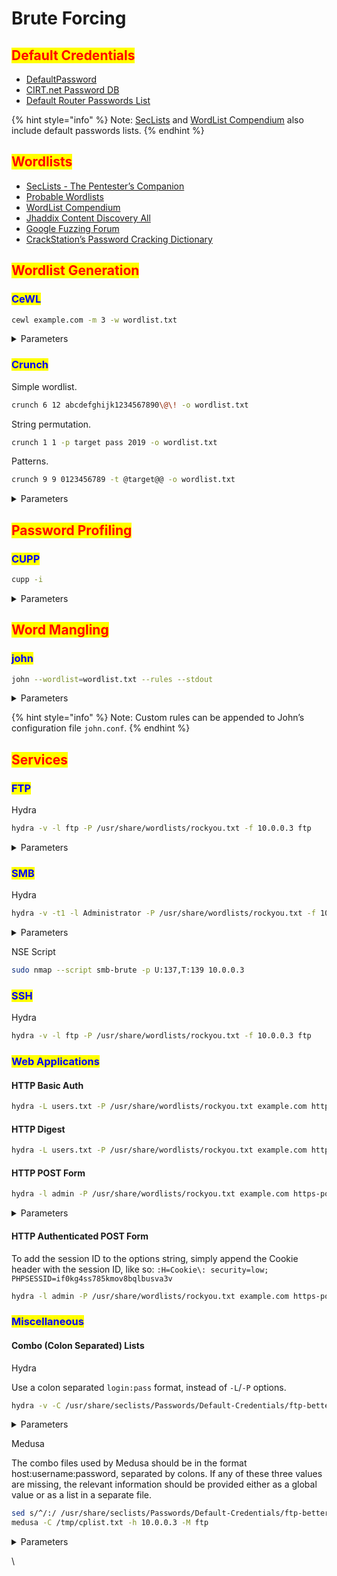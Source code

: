 # Brute Forcing

## <mark style="color:red;">Default Credentials</mark> <a href="#default-credentials" id="default-credentials"></a>

* [DefaultPassword](https://default-password.info/)
* [CIRT.net Password DB](https://www.cirt.net/passwords)
* [Default Router Passwords List](https://192-168-1-1ip.mobi/default-router-passwords-list/)

{% hint style="info" %}
Note: [SecLists](https://github.com/danielmiessler/SecLists) and [WordList Compendium](https://github.com/Dormidera/WordList-Compendium) also include default passwords lists.
{% endhint %}

## <mark style="color:red;">Wordlists</mark> <a href="#wordlists" id="wordlists"></a>

* [SecLists - The Pentester’s Companion](https://github.com/danielmiessler/SecLists)
* [Probable Wordlists](https://github.com/berzerk0/Probable-Wordlists)
* [WordList Compendium](https://github.com/Dormidera/WordList-Compendium)
* [Jhaddix Content Discovery All](https://gist.github.com/jhaddix/b80ea67d85c13206125806f0828f4d10)
* [Google Fuzzing Forum](https://github.com/google/fuzzing)
* [CrackStation’s Password Cracking Dictionary](https://crackstation.net/crackstation-wordlist-password-cracking-dictionary.htm)

## <mark style="color:red;">Wordlist Generation</mark> <a href="#wordlist-generation" id="wordlist-generation"></a>

### <mark style="color:blue;">**CeWL**</mark>

```sh
cewl example.com -m 3 -w wordlist.txt
```

<details>

<summary>Parameters</summary>

* `-m <length>`: Minimum word length.
* `-w <file>`: Write the output to `<file>`.

</details>

### <mark style="color:blue;">**Crunch**</mark>

Simple wordlist.

```sh
crunch 6 12 abcdefghijk1234567890\@\! -o wordlist.txt
```

String permutation.

```sh
crunch 1 1 -p target pass 2019 -o wordlist.txt
```

Patterns.

```sh
crunch 9 9 0123456789 -t @target@@ -o wordlist.txt
```

<details>

<summary>Parameters</summary>

* `<min-len>`: The minimum string length.
* `<max-len>`: The maximum string length.
* `<charset>`: Characters set.
* `-o <file>`: Specifies the file to write the output to.
* `-p <charset or strings>`: Permutation.
* `-t <pattern>`: Specifies a pattern, eg: `@@pass@@@@`.
  * `@` will insert lower case characters
  * `,` will insert upper case characters
  * `%` will insert numbers
  * `^` will insert symbols

</details>

## <mark style="color:red;">Password Profiling</mark> <a href="#password-profiling" id="password-profiling"></a>

### <mark style="color:blue;">**CUPP**</mark>

```sh
cupp -i
```

<details>

<summary>Parameters</summary>

* `-i`: Interactive uestions for user password profiling.

</details>

## <mark style="color:red;">Word Mangling</mark> <a href="#word-mangling" id="word-mangling"></a>

### <mark style="color:blue;">**john**</mark>

```sh
john --wordlist=wordlist.txt --rules --stdout
```

<details>

<summary>Parameters</summary>

* `--wordlist <file>`: Wordlist mode, read words from `<file>` or `stdin`.
* `--rules[:CustomRule]`: Enable word mangling rules. Use default or add `[:CustomRule]`.
* `--stdout`: Output candidate passwords.

</details>

{% hint style="info" %}
Note: Custom rules can be appended to John’s configuration file `john.conf`.
{% endhint %}

## <mark style="color:red;">Services</mark> <a href="#services" id="services"></a>

### <mark style="color:blue;">FTP</mark> <a href="#ftp" id="ftp"></a>

Hydra

```sh
hydra -v -l ftp -P /usr/share/wordlists/rockyou.txt -f 10.0.0.3 ftp
```

<details>

<summary>Parameters</summary>

* `-v`: verbose mode.
* `-l <user>`: login with `user` name.
* `-P <passwords file>`: login with passwords from file.
* `-f`: exit after the first found user/password pair.

</details>

### <mark style="color:blue;">SMB</mark> <a href="#smb" id="smb"></a>

Hydra

```sh
hydra -v -t1 -l Administrator -P /usr/share/wordlists/rockyou.txt -f 10.0.0.3 smb
```

<details>

<summary>Parameters</summary>

* `-v`: verbose mode.
* `-t <tasks>`: run `<tasks>` number of connects in parallel. Default: 16.
* `-l <user>`: login with `user` name.
* `-P <passwords file>`: login with passwords from file.
* `-f`: exit after the first found user/password pair.

</details>

NSE Script

```sh
sudo nmap --script smb-brute -p U:137,T:139 10.0.0.3
```

### <mark style="color:blue;">SSH</mark> <a href="#ssh" id="ssh"></a>

Hydra

```sh
hydra -v -l ftp -P /usr/share/wordlists/rockyou.txt -f 10.0.0.3 ftp
```

### <mark style="color:blue;">Web Applications</mark> <a href="#web-applications" id="web-applications"></a>

#### HTTP Basic Auth <a href="#http-basic-auth" id="http-basic-auth"></a>

```sh
hydra -L users.txt -P /usr/share/wordlists/rockyou.txt example.com http-head /admin/
```

#### HTTP Digest <a href="#http-digest" id="http-digest"></a>

```sh
hydra -L users.txt -P /usr/share/wordlists/rockyou.txt example.com http-get /admin/
```

#### HTTP POST Form <a href="#http-post-form" id="http-post-form"></a>

```sh
hydra -l admin -P /usr/share/wordlists/rockyou.txt example.com https-post-form "/login.php:username=^USER^&password=^PASS^&login=Login:Not allowed"
```

<details>

<summary>Parameters</summary>

* `-l <user>`: login with `user` name.
* `-L <users-file>`: login with users from file.
* `-P <passwords file>`: login with passwords from file.
* `http-head | http-get | http-post-form`: service to attack.

</details>

#### HTTP Authenticated POST Form <a href="#http-authenticated-post-form" id="http-authenticated-post-form"></a>

To add the session ID to the options string, simply append the Cookie header with the session ID, like so: `:H=Cookie\: security=low; PHPSESSID=if0kg4ss785kmov8bqlbusva3v`

```sh
hydra -l admin -P /usr/share/wordlists/rockyou.txt example.com https-post-form "/login.php:username=^USER^&password=^PASS^&login=Login:Not allowed:H=Cookie\: PHPSESSID=if0kg4ss785kmov8bqlbusva3v"
```

### <mark style="color:blue;">Miscellaneous</mark> <a href="#miscellaneous" id="miscellaneous"></a>

#### Combo (Colon Separated) Lists <a href="#combo-colon-separated-lists" id="combo-colon-separated-lists"></a>

Hydra

Use a colon separated `login:pass` format, instead of `-L`/`-P` options.

```sh
hydra -v -C /usr/share/seclists/Passwords/Default-Credentials/ftp-betterdefaultpasslist.txt -f 10.0.0.3 ftp
```

<details>

<summary>Parameters</summary>

* `-v`: verbose mode.
* `-C <user:pass file>`: colon-separated “login:pass” format.
* `-f`: exit after the first found user/password pair.

</details>

Medusa

The combo files used by Medusa should be in the format host:username:password, separated by colons. If any of these three values are missing, the relevant information should be provided either as a global value or as a list in a separate file.

```sh
sed s/^/:/ /usr/share/seclists/Passwords/Default-Credentials/ftp-betterdefaultpasslist.txt > /tmp/cplist.txt
medusa -C /tmp/cplist.txt -h 10.0.0.3 -M ftp
```

<details>

<summary>Parameters</summary>

* `-u <user>`: login with `user` name.
* `-P <passwords file>`: login with password from file.
* `-h`: target hostname or IP address.
* `-M`: module to execute.

</details>

\
